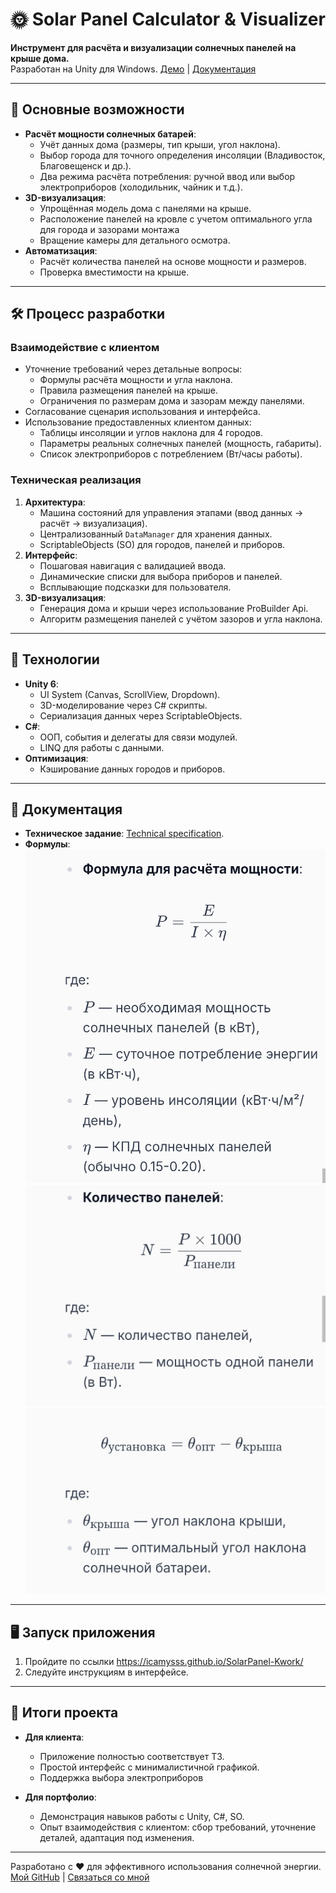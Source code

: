 # 🌞 Solar Panel Calculator & Visualizer 

**Инструмент для расчёта и визуализации солнечных панелей на крыше дома.**  
Разработан на Unity для Windows. [Демо](https://icamysss.github.io/SolarPanel-Kwork/) | [Документация](https://github.com/icamysss/SolarPanel-Kwork/tree/main/Technical%20specification)

---

## 🚀 **Основные возможности**
- **Расчёт мощности солнечных батарей**:
  - Учёт данных дома (размеры, тип крыши, угол наклона).
  - Выбор города для точного определения инсоляции (Владивосток, Благовещенск и др.).
  - Два режима расчёта потребления: ручной ввод или выбор электроприборов (холодильник, чайник и т.д.).
- **3D-визуализация**:
  - Упрощённая модель дома с панелями на крыше.
  - Расположение панелей на кровле с учетом оптимального угла для города и зазорами монтажа
  - Вращение камеры для детального осмотра.
- **Автоматизация**:
  - Расчёт количества панелей на основе мощности и размеров.
  - Проверка вместимости на крыше.

---

## 🛠 **Процесс разработки**
### **Взаимодействие с клиентом**
- Уточнение требований через детальные вопросы:
  - Формулы расчёта мощности и угла наклона.
  - Правила размещения панелей на крыше.
  - Ограничения по размерам дома и зазорам между панелями.
- Согласование сценария использования и интерфейса.
- Использование предоставленных клиентом данных:
  - Таблицы инсоляции и углов наклона для 4 городов.
  - Параметры реальных солнечных панелей (мощность, габариты).
  - Список электроприборов с потреблением (Вт/часы работы).

### **Техническая реализация**
1. **Архитектура**:
   - Машина состояний для управления этапами (ввод данных → расчёт → визуализация).
   - Централизованный `DataManager` для хранения данных.
   - ScriptableObjects (SO) для городов, панелей и приборов.
2. **Интерфейс**:
   - Пошаговая навигация с валидацией ввода.
   - Динамические списки для выбора приборов и панелей.
   - Всплывающие подсказки для пользователя.
3. **3D-визуализация**:
   - Генерация дома и крыши через использование ProBuilder Api.
   - Алгоритм размещения панелей с учётом зазоров и угла наклона.

---

## 🔧 **Технологии**
- **Unity 6**:
  - UI System (Canvas, ScrollView, Dropdown).
  - 3D-моделирование через C# скрипты.
  - Сериализация данных через ScriptableObjects.
- **C#**:
  - ООП, события и делегаты для связи модулей.
  - LINQ для работы с данными.
- **Оптимизация**:
  - Кэширование данных городов и приборов.

---

## 📂 **Документация**
- **Техническое задание**: [Technical specification](https://github.com/icamysss/SolarPanel-Kwork/tree/main/Technical%20specification).
- **Формулы**:  
  <img src="https://github.com/icamysss/SolarPanel-Kwork/blob/main/Technical%20specification/ФормулаРасчетаМощности.jpg" 
    width="500">
  <img src="https://github.com/icamysss/SolarPanel-Kwork/blob/main/Technical%20specification/Кол-во%20панелей.jpg" width="500">
  <img src="https://github.com/icamysss/SolarPanel-Kwork/blob/main/Technical%20specification/УголУстановки.jpg" width="500">

---

## 🖥 **Запуск приложения**
1. Пройдите по ссылки https://icamysss.github.io/SolarPanel-Kwork/
2. Следуйте инструкциям в интерфейсе.

---

## 📌 **Итоги проекта**
- **Для клиента**:
  - Приложение полностью соответствует ТЗ.
  - Простой интерфейс с минималистичной графикой.
  - Поддержка выбора электроприборов

- **Для портфолио**:
  - Демонстрация навыков работы с Unity, C#, SO.
  - Опыт взаимодействия с клиентом: сбор требований, уточнение деталей, адаптация под изменения.

--- 

Разработано с ❤️ для эффективного использования солнечной энергии.  
[Мой GitHub](https://github.com/icamysss) | [Связаться со мной](mailto:your-email@example.com)
